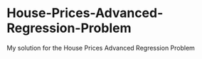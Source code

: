 # House-Prices-Advanced-Regression-Problem
My solution for the House Prices Advanced Regression Problem
